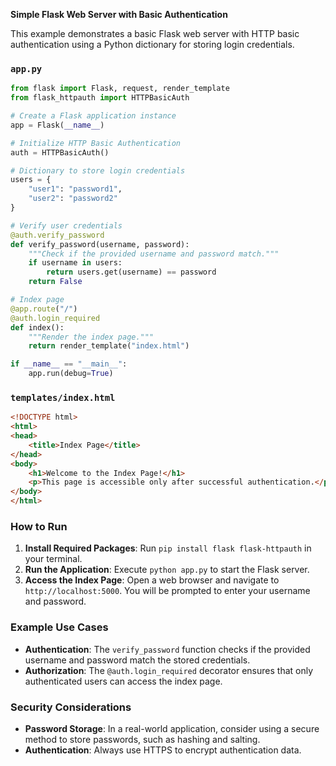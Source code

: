 **Simple Flask Web Server with Basic Authentication**

This example demonstrates a basic Flask web server with HTTP basic authentication using a Python dictionary for storing login credentials.

### **`app.py`**

```python
from flask import Flask, request, render_template
from flask_httpauth import HTTPBasicAuth

# Create a Flask application instance
app = Flask(__name__)

# Initialize HTTP Basic Authentication
auth = HTTPBasicAuth()

# Dictionary to store login credentials
users = {
    "user1": "password1",
    "user2": "password2"
}

# Verify user credentials
@auth.verify_password
def verify_password(username, password):
    """Check if the provided username and password match."""
    if username in users:
        return users.get(username) == password
    return False

# Index page
@app.route("/")
@auth.login_required
def index():
    """Render the index page."""
    return render_template("index.html")

if __name__ == "__main__":
    app.run(debug=True)
```

### **`templates/index.html`**

```html
<!DOCTYPE html>
<html>
<head>
    <title>Index Page</title>
</head>
<body>
    <h1>Welcome to the Index Page!</h1>
    <p>This page is accessible only after successful authentication.</p>
</body>
</html>
```

### **How to Run**

1. **Install Required Packages**: Run `pip install flask flask-httpauth` in your terminal.
2. **Run the Application**: Execute `python app.py` to start the Flask server.
3. **Access the Index Page**: Open a web browser and navigate to `http://localhost:5000`. You will be prompted to enter your username and password.

### **Example Use Cases**

- **Authentication**: The `verify_password` function checks if the provided username and password match the stored credentials.
- **Authorization**: The `@auth.login_required` decorator ensures that only authenticated users can access the index page.

### **Security Considerations**

- **Password Storage**: In a real-world application, consider using a secure method to store passwords, such as hashing and salting.
- **Authentication**: Always use HTTPS to encrypt authentication data.